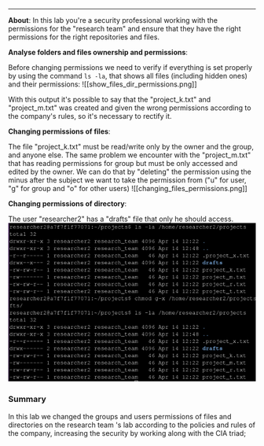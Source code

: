 ___
**About**: In this lab you're a security professional working with the permissions for the "research team" and ensure that they have the right permissions for the right repositories and files.

**Analyse folders and files ownership and permissions**:
	
Before changing permissions we need to verify if everything is set properly by using the command `ls -la`, that shows all files (including hidden ones) and their permissions:
![[show_files_dir_permissions.png]]

With this output it's possible to say that the "project_k.txt" and "project_m.txt" was created and given the wrong permissions according to the company's rules, so it's necessary to rectify it.

**Changing permissions of files**:
	
The file "project_k.txt" must be read/write only by the owner and the group, and anyone else.
The same problem we encounter with the "project_m.txt" that has reading permissions for group but must be only accessed and edited by the owner.
We can do that by "deleting" the permission using the minus after the subject we want to take the permission from ("u" for user, "g" for group and "o" for other users)
![[changing_files_permissions.png]]

**Changing permissions of directory**:
	
The user "researcher2" has a "drafts" file that only he should access.
![Changing directory permission](./images/changing_dir_permission.png)

### Summary
In this lab we changed the groups and users permissions of files and directories on the research team 's lab according to the policies and rules of the company, increasing the security by working along with the CIA triad;